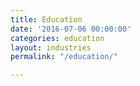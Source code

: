 ```yaml
---
title: Education
date: '2016-07-06 00:00:00'
categories: education
layout: industries
permalink: "/education/"

---
```

